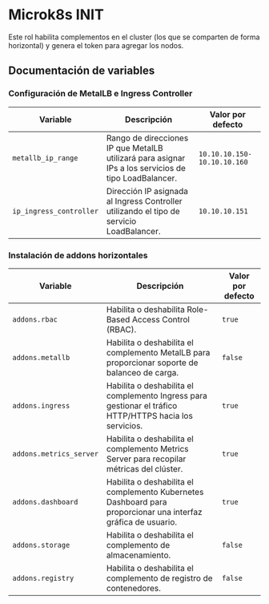 # Microk8s INIT

Este rol habilita complementos en el cluster (los que se comparten de forma horizontal) y genera el token para agregar los nodos.

## Documentación de variables

### Configuración de MetalLB e Ingress Controller

| Variable                | Descripción                                                                                   | Valor por defecto           |
|-------------------------|-----------------------------------------------------------------------------------------------|-----------------------------|
| `metallb_ip_range`      | Rango de direcciones IP que MetalLB utilizará para asignar IPs a los servicios de tipo LoadBalancer. | `10.10.10.150-10.10.10.160` |
| `ip_ingress_controller` | Dirección IP asignada al Ingress Controller utilizando el tipo de servicio LoadBalancer.       | `10.10.10.151`              |

### Instalación de addons horizontales

| Variable                | Descripción                                                                                   | Valor por defecto           |
|-------------------------|-----------------------------------------------------------------------------------------------|-----------------------------|
| `addons.rbac`           | Habilita o deshabilita Role-Based Access Control (RBAC).                                       | `true`                      |
| `addons.metallb`        | Habilita o deshabilita el complemento MetalLB para proporcionar soporte de balanceo de carga.  | `false`                     |
| `addons.ingress`        | Habilita o deshabilita el complemento Ingress para gestionar el tráfico HTTP/HTTPS hacia los servicios. | `true`                      |
| `addons.metrics_server` | Habilita o deshabilita el complemento Metrics Server para recopilar métricas del clúster.      | `true`                      |
| `addons.dashboard`      | Habilita o deshabilita el complemento Kubernetes Dashboard para proporcionar una interfaz gráfica de usuario. | `true`                      |
| `addons.storage`        | Habilita o deshabilita el complemento de almacenamiento.                                       | `false`                     |
| `addons.registry`       | Habilita o deshabilita el complemento de registro de contenedores.                             | `false`                     |
